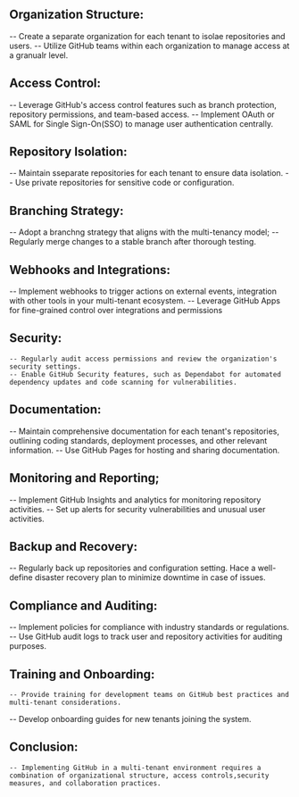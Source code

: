 ## Organization Structure:
  -- Create a separate organization for each tenant to isolae repositories and users. 
  -- Utilize GitHub teams within each organization to manage access at a granualr level.

## Access Control:
  -- Leverage GitHub's access control features such as branch protection, repository permissions, and team-based access.
   -- Implement OAuth or SAML for Single Sign-On(SSO) to manage user authentication centrally.

  ## Repository Isolation:
   -- Maintain sseparate repositories for each tenant to ensure data isolation.
    -- Use private repositories for sensitive code or configuration.

  ## Branching Strategy:
   -- Adopt a branchng strategy that aligns with the multi-tenancy model;
   -- Regularly merge changes to a stable branch after thorough testing.

   ## Webhooks and Integrations:

   -- Implement webhooks to trigger actions on external events, integration with other tools in your multi-tenant ecosystem.
   -- Leverage GitHub Apps for fine-grained control over integrations and permissions 

   ## Security:
    -- Regularly audit access permissions and review the organization's security settings.
    -- Enable GitHub Security features, such as Dependabot for automated dependency updates and code scanning for vulnerabilities.

  ## Documentation:
   -- Maintain comprehensive documentation for each tenant's repositories, outlining coding standards, deployment processes, and other relevant information.
   -- Use GitHub Pages for hosting and sharing documentation.

  ## Monitoring and Reporting;
  -- Implement GitHub Insights and analytics for monitoring repository activities.
  -- Set up alerts for security vulnerabilities and unusual user activities.

## Backup and Recovery:
 -- Regularly back up repositories and configuration setting.
 Hace a well-define disaster recovery plan to minimize downtime in case of issues.

 ## Compliance and Auditing:
   -- Implement policies for compliance with industry standards or regulations.
   -- Use GitHub audit logs to track user and repository activities for auditing purposes.

   ## Training and Onboarding:
    -- Provide training for development teams on GitHub best practices and multi-tenant considerations.
   -- Develop onboarding guides for new tenants joining the system.

   ## Conclusion:
    -- Implementing GitHub in a multi-tenant environment requires a combination of organizational structure, access controls,security measures, and collaboration practices. 
